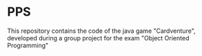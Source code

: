 # PPS
This repository contains the code of the java game "Cardventure", developed during a group project for the exam "Object Oriented Programming"
